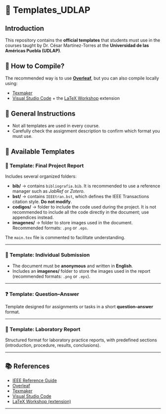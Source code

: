 # 📘 Templates_UDLAP

## Introduction
This repository contains the **official templates** that students must use in the courses taught by Dr. César Martínez-Torres at the **Universidad de las Américas Puebla (UDLAP)**.  

## 🔧 How to Compile?
The recommended way is to use **[Overleaf][overleaf]**, but you can also compile locally using:  
- [Texmaker][texmaker]  
- [Visual Studio Code][vscode] + the [LaTeX Workshop][latexworkshop] extension  

## 📑 General Instructions
- Not all templates are used in every course.  
- Carefully check the assignment description to confirm which format you must use.  

## 📂 Available Templates

### 📝 Template: Final Project Report
Includes several organized folders:  
- **bib/** → contains `bibliografia.bib`. It is recommended to use a reference manager such as *JabRef* or *Zotero*.  
- **bst/** → contains `IEEEtran.bst`, which defines the IEEE Transactions citation style. **Do not modify**.  
- **codigos/** → folder to include the code used during the project. It is not recommended to include all the code directly in the document; use appendices instead.  
- **imagenes/** → folder to store images used in the document. Recommended formats: `.png` or `.eps`.  

The `main.tex` file is commented to facilitate understanding.  

---

### 📄 Template: Individual Submission
- The document must be **anonymous** and written in **English**.  
- Includes an **imagenes/** folder to store the images used in the report (recommended formats: `.png` or `.eps`).  

---

### ❓ Template: Question–Answer
Template designed for assignments or tasks in a short **question–answer** format.  

---

### 🔬 Template: Laboratory Report
Structured format for laboratory practice reports, with predefined sections (introduction, procedure, results, conclusions).  

---

## 📚 References
- [IEEE Reference Guide][ieeeguide]  
- [Overleaf][overleaf]  
- [Texmaker][texmaker]  
- [Visual Studio Code][vscode]  
- [LaTeX Workshop (extension)][latexworkshop]  

---

[ieeeguide]: https://ieeeauthorcenter.ieee.org/wp-content/uploads/IEEE-Reference-Guide.pdf
[overleaf]: https://www.overleaf.com/
[texmaker]: https://www.xm1math.net/texmaker/
[vscode]: https://code.visualstudio.com
[latexworkshop]: https://marketplace.visualstudio.com/items?itemName=James-Yu.latex-workshop
